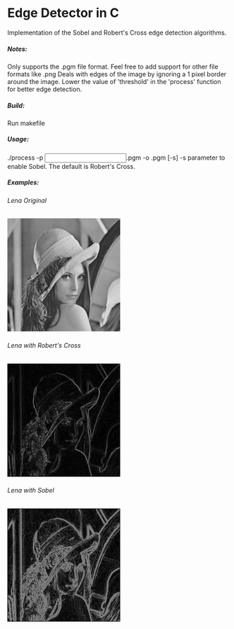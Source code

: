 # Edge Detector in C
Implementation of the Sobel and Robert's Cross edge detection algorithms.

##### Notes:
  Only supports the .pgm file format. Feel free to add support for other file formats like .png
  Deals with edges of the image by ignoring a 1 pixel border around the image.
  Lower the value of 'threshold' in the 'process' function for better edge detection.

##### Build:
  Run makefile
  
##### Usage:
  ./process -p <input file name>.pgm -o <output file name>.pgm [-s]
  -s parameter to enable Sobel. The default is Robert's Cross.

##### Examples:

###### Lena Original
![Alt text](img/lena.png?raw=true "Lena Original")
  
###### Lena with Robert's Cross
![Alt text](img/LenaRobertsCross.png?raw=true "Lena with Robert's Cross")
  
###### Lena with Sobel
![Alt text](img/LenaSobel.png?raw=true "Lena with Sobel")
